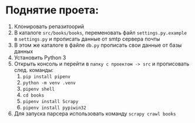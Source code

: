# Поднятие проета:

1. Клонировать репазитоорий
2. В каталоге `src/books/books`, переменовать файл `settings.py.example` в `settings.py` и прописать данные от smtp сервера почты
3. В этом же каталоге в файле `db.py` прописать свои данные от базы данных
4. Установить Python 3
5. Открыть консоль и перейти в `папку с проектом -> src` и прописовать след. команды:
    1. `pip install pipenv`
    2. `python -m venv .venv`
    3. `pipenv shell`
    4. `cd books`
    5. `pipenv install Scrapy`
    6. `pipenv install pypiwin32`
6. Для запуска парсера использовать команду `scrapy crawl books`